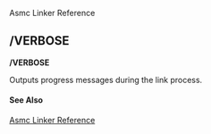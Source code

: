 Asmc Linker Reference

## /VERBOSE

**/VERBOSE**

Outputs progress messages during the link process.

#### See Also

[Asmc Linker Reference](link.md)

